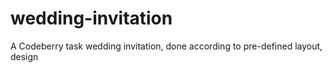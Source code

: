 # wedding-invitation
A Codeberry task wedding invitation, done according to pre-defined layout, design
